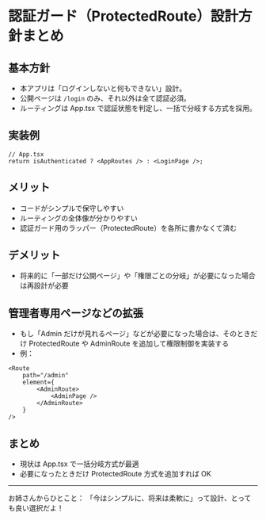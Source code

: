 # 認証ガード（ProtectedRoute）設計方針まとめ

## 基本方針

- 本アプリは「ログインしないと何もできない」設計。
- 公開ページは `/login` のみ、それ以外は全て認証必須。
- ルーティングは App.tsx で認証状態を判定し、一括で分岐する方式を採用。

## 実装例

```tsx
// App.tsx
return isAuthenticated ? <AppRoutes /> : <LoginPage />;
```

## メリット

- コードがシンプルで保守しやすい
- ルーティングの全体像が分かりやすい
- 認証ガード用のラッパー（ProtectedRoute）を各所に書かなくて済む

## デメリット

- 将来的に「一部だけ公開ページ」や「権限ごとの分岐」が必要になった場合は再設計が必要

## 管理者専用ページなどの拡張

- もし「Admin だけが見れるページ」などが必要になった場合は、そのときだけ ProtectedRoute や AdminRoute を追加して権限制御を実装する
- 例：

```tsx
<Route
    path="/admin"
    element={
        <AdminRoute>
            <AdminPage />
        </AdminRoute>
    }
/>
```

## まとめ

- 現状は App.tsx で一括分岐方式が最適
- 必要になったときだけ ProtectedRoute 方式を追加すれば OK

---

お姉さんからひとこと：
「今はシンプルに、将来は柔軟に」って設計、とっても良い選択だよ！
